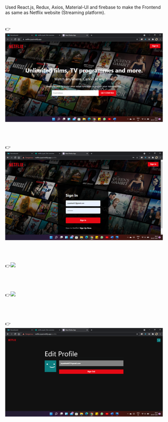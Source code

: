 Used React.js, Redux, Axios, Material-UI and firebase to make the Frontend as same as Netflix website (Streaming platform).
<br><br><br>
👉![](./image1.png)
<br><br><br><br><br>
👉![](./image2.png)
<br><br><br><br><br>
👉![](./image3.png)
<br><br><br><br><br>
👉![](./image4.png)
<br><br><br><br><br>
👉![](./image5.png)
